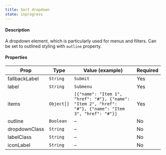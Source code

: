 ```yaml
---
title: Sort dropdown
state: inprogress
---
```


#### Description

A dropdown element, which is particularly used for menus and filters. Can be set to outlined styling with `outline` property.

#### Properties

| Prop          | Type       | Value (example)                                                                                       | Required |
| ------------- | ---------- | ----------------------------------------------------------------------------------------------------- | -------- |
| fallbackLabel | `String`   | `Submit`                                                                                              | Yes      |
| label         | `String`   | `Submenu`                                                                                             | Yes      |
| items         | `Object[]` | `[{"name": "Item 1", "href": "#"}, {"name": "Item 2", "href": "#"}, {"name": "Item 3", "href": "#"}]` | Yes      |
| outline       | `Boolean`  | –                                                                                                     | No       |
| dropdownClass | `String`   | –                                                                                                     | No       |
| labelClass    | `String`   | –                                                                                                     | No       |
| iconLabel     | `String`   | –                                                                                                     | No       |
